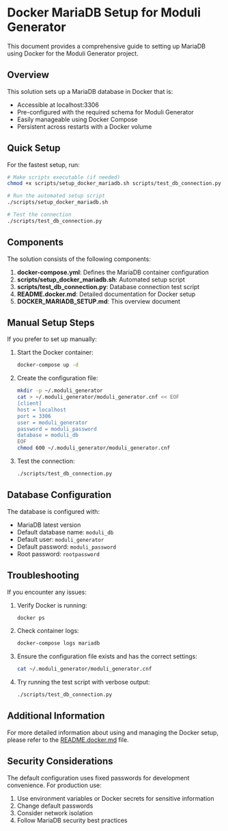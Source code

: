 # Docker MariaDB Setup for Moduli Generator

This document provides a comprehensive guide to setting up MariaDB using Docker for the Moduli Generator project.

## Overview

This solution sets up a MariaDB database in Docker that is:

- Accessible at localhost:3306
- Pre-configured with the required schema for Moduli Generator
- Easily manageable using Docker Compose
- Persistent across restarts with a Docker volume

## Quick Setup

For the fastest setup, run:

```bash
# Make scripts executable (if needed)
chmod +x scripts/setup_docker_mariadb.sh scripts/test_db_connection.py

# Run the automated setup script
./scripts/setup_docker_mariadb.sh

# Test the connection
./scripts/test_db_connection.py
```

## Components

The solution consists of the following components:

1. **docker-compose.yml**: Defines the MariaDB container configuration
2. **scripts/setup_docker_mariadb.sh**: Automated setup script
3. **scripts/test_db_connection.py**: Database connection test script
4. **README.docker.md**: Detailed documentation for Docker setup
5. **DOCKER_MARIADB_SETUP.md**: This overview document

## Manual Setup Steps

If you prefer to set up manually:

1. Start the Docker container:
   ```bash
   docker-compose up -d
   ```

2. Create the configuration file:
   ```bash
   mkdir -p ~/.moduli_generator
   cat > ~/.moduli_generator/moduli_generator.cnf << EOF
   [client]
   host = localhost
   port = 3306
   user = moduli_generator
   password = moduli_password
   database = moduli_db
   EOF
   chmod 600 ~/.moduli_generator/moduli_generator.cnf
   ```

3. Test the connection:
   ```bash
   ./scripts/test_db_connection.py
   ```

## Database Configuration

The database is configured with:

- MariaDB latest version
- Default database name: `moduli_db`
- Default user: `moduli_generator`
- Default password: `moduli_password`
- Root password: `rootpassword`

## Troubleshooting

If you encounter any issues:

1. Verify Docker is running:
   ```bash
   docker ps
   ```

2. Check container logs:
   ```bash
   docker-compose logs mariadb
   ```

3. Ensure the configuration file exists and has the correct settings:
   ```bash
   cat ~/.moduli_generator/moduli_generator.cnf
   ```

4. Try running the test script with verbose output:
   ```bash
   ./scripts/test_db_connection.py
   ```

## Additional Information

For more detailed information about using and managing the Docker setup, please refer to
the [README.docker.md](../../README.docker.md) file.

## Security Considerations

The default configuration uses fixed passwords for development convenience. For production use:

1. Use environment variables or Docker secrets for sensitive information
2. Change default passwords
3. Consider network isolation
4. Follow MariaDB security best practices